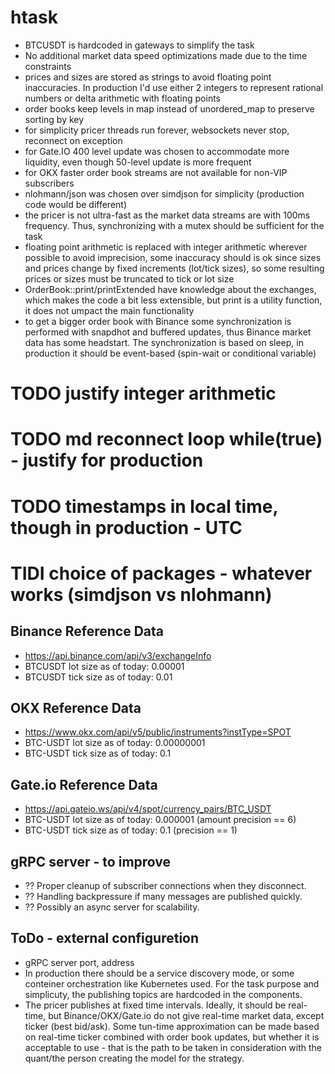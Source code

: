 # htask

- BTCUSDT is hardcoded in gateways to simplify the task
- No additional market data speed optimizations made due to the time constraints
- prices and sizes are stored as strings to avoid floating point inaccuracies. In production I'd use either 2 integers to represent rational numbers or delta arithmetic with floating points
- order books keep levels in map instead of unordered_map to preserve sorting by key
- for simplicity pricer threads run forever, websockets never stop, reconnect on exception
- for Gate.IO 400 level update was chosen to accommodate more liquidity, even though 50-level update is more frequent
- for OKX faster order book streams are not available for non-VIP subscribers
- nlohmann/json was chosen over simdjson for simplicity (production code would be different)
- the pricer is not ultra-fast as the market data streams are with 100ms frequency. Thus, synchronizing with a mutex should be sufficient for the task
- floating point arithmetic is replaced with integer arithmetic wherever possible to avoid imprecision, some inaccuracy should is ok since sizes and prices change by fixed increments (lot/tick sizes), so some resulting prices or sizes must be truncated to tick or lot size
- OrderBook::print/printExtended have knowledge about the exchanges, which makes the code a bit less extensible, but print is a utility function, it does not umpact the main functionality
- to get a bigger order book with Binance some synchronization is performed with snapdhot and buffered updates, thus Binance market data has some headstart. The synchronization is based on sleep, in production it should be event-based (spin-wait or conditional variable)

# TODO justify integer arithmetic
# TODO md reconnect loop while(true) - justify for production
# TODO timestamps in local time, though in production - UTC
# TIDI choice of packages - whatever works (simdjson vs nlohmann)


## Binance Reference Data
- https://api.binance.com/api/v3/exchangeInfo
- BTCUSDT lot size as of today: 0.00001
- BTCUSDT tick size as of today: 0.01

## OKX Reference Data
- https://www.okx.com/api/v5/public/instruments?instType=SPOT
- BTC-USDT lot size as of today: 0.00000001
- BTC-USDT tick size as of today: 0.1

## Gate.io Reference Data
- https://api.gateio.ws/api/v4/spot/currency_pairs/BTC_USDT
- BTC-USDT lot size as of today: 0.000001 (amount precision == 6)
- BTC-USDT tick size as of today: 0.1 (precision == 1)


## gRPC server - to improve
- ?? Proper cleanup of subscriber connections when they disconnect.
- ?? Handling backpressure if many messages are published quickly.
- ?? Possibly an async server for scalability.


## ToDo - external configuretion
- gRPC server port, address
- In production there should be a service discovery mode, or some conteiner orchestration like Kubernetes used. For the task purpose and simplicuty, the publishing topics are hardcoded in the components.
- The pricer publishes at fixed time intervals. Ideally, it should be real-time, but Binance/OKX/Gate.io do not give real-time market data, except ticker (best bid/ask). Some tun-time approximation can be made based on real-time ticker combined with order book updates, but whether it is acceptable to use - that is the path to be taken in consideration with the quant/the person creating the model for the strategy.
